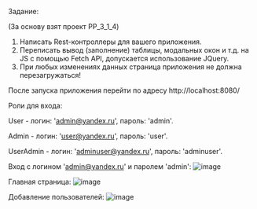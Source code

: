 Задание:

(За основу взят проект PP_3_1_4)

1. Написать Rest-контроллеры для вашего приложения.
2. Переписать вывод (заполнение) таблицы, модальных окон и т.д. на JS c помощью Fetch API, допускается использование JQuery.
3. При любых изменениях данных страница приложения не должна перезагружаться!

После запуска приложения перейти по адресу http://localhost:8080/

Роли для входа:

User - логин: 'admin@yandex.ru', пароль: 'admin'.

Admin - логин: 'user@yandex.ru', пароль: 'user'.

UserAdmin - логин: 'adminuser@yandex.ru', пароль: 'adminuser'.

Вход с логином 'admin@yandex.ru' и паролем 'admin':
![image](https://github.com/NikitaVolkov01/PP_3_1_5_Boot_MVC_Security_Bootstrap_JavaScript/assets/63566223/6b8563be-4e49-419b-b430-3d161124874b)

Главная страница:
![image](https://github.com/NikitaVolkov01/PP_3_1_5_Boot_MVC_Security_Bootstrap_JavaScript/assets/63566223/a61fbfc8-bb13-4b98-b8a3-92901bf63051)

Добавление пользователей:
![image](https://github.com/NikitaVolkov01/PP_3_1_5_Boot_MVC_Security_Bootstrap_JavaScript/assets/63566223/a4d8ee44-68ac-46cc-8da9-d1cb74cae8db)


